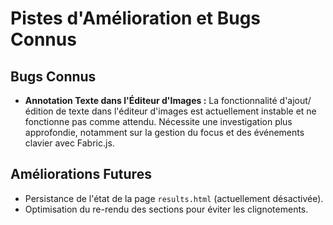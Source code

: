 # Pistes d'Amélioration et Bugs Connus

## Bugs Connus

*   **Annotation Texte dans l'Éditeur d'Images :** La fonctionnalité d'ajout/édition de texte dans l'éditeur d'images est actuellement instable et ne fonctionne pas comme attendu. Nécessite une investigation plus approfondie, notamment sur la gestion du focus et des événements clavier avec Fabric.js.

## Améliorations Futures

*   Persistance de l'état de la page `results.html` (actuellement désactivée).
*   Optimisation du re-rendu des sections pour éviter les clignotements. 